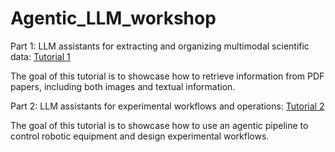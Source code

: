 # Agentic_LLM_workshop

Part 1: LLM assistants for extracting and organizing multimodal scientific data: [Tutorial 1](literature_mining_demo.ipynb)

The goal of this tutorial is to showcase how to retrieve information from PDF papers, including both images and textual information.


Part 2: LLM assistants for experimental workflows and operations: [Tutorial 2](literature_mining_demo.ipynb)

The goal of this tutorial is to showcase how to use an agentic pipeline to control robotic equipment and design experimental workflows.

